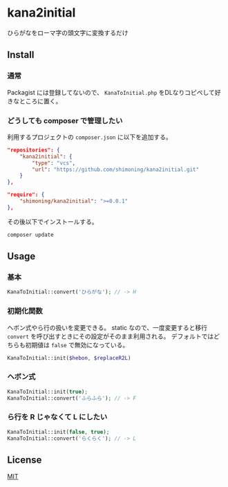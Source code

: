# kana2initial
ひらがなをローマ字の頭文字に変換するだけ

## Install

### 通常
Packagist には登録してないので、 `KanaToInitial.php` をDLなりコピペして好きなところに置く。

### どうしても composer で管理したい
利用するプロジェクトの `composer.json` に以下を追加する。
```composer.json
"repositories": {
    "kana2initial": {
        "type": "vcs",
        "url": "https://github.com/shimoning/kana2initial.git"
    }
},

"require": {
    "shimoning/kana2initial": ">=0.0.1"
},
```

その後以下でインストールする。

```bash
composer update
```

## Usage
### 基本
```php
KanaToInitial::convert('ひらがな'); // -> H
```

### 初期化関数
ヘボン式やら行の扱いを変更できる。
static なので、一度変更すると移行 `convert` を呼び出すときにその設定がそのまま利用される。
デフォルトではどちらも初期値は `false` で無効になっている。
```php
KanaToInitial::init($hebon, $replaceR2L)
```

### ヘボン式
```php
KanaToInitial::init(true);
KanaToInitial::convert('ふらふら'); // -> F
```

### ら行を R じゃなくて L にしたい
```php
KanaToInitial::init(false, true);
KanaToInitial::convert('らくらく'); // -> L
```

## License
[MIT](https://opensource.org/licenses/MIT)
